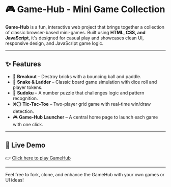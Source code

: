 # 🎮 Game-Hub - Mini Game Collection

**Game-Hub** is a fun, interactive web project that brings together a collection of classic browser-based mini-games. Built using **HTML, CSS, and JavaScript**, it's designed for casual play and showcases clean UI, responsive design, and JavaScript game logic.

---

## ✨ Features

- 🧱 **Breakout** – Destroy bricks with a bouncing ball and paddle.
- 🐍 **Snake & Ladder** – Classic board game simulation with dice roll and player tokens.
- 🔢 **Sudoku** – A number puzzle that challenges logic and pattern recognition.
- ❌⭕ **Tic-Tac-Toe** – Two-player grid game with real-time win/draw detection.
- 🎮 **Game-Hub Launcher** – A central home page to launch each game with one click.

---

## 🔗 Live Demo

👉 [Click here to play GameHub](https://laralinciya.github.io/Game-Hub/)

---

Feel free to fork, clone, and enhance the GameHub with your own games or UI ideas!
